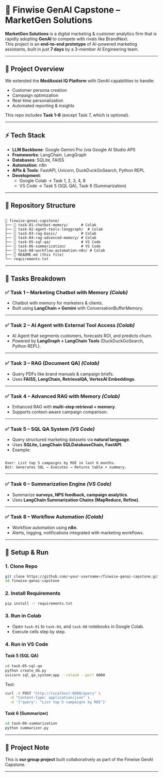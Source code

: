 # 🚀 Finwise GenAI Capstone – MarketGen Solutions

**MarketGen Solutions** is a digital marketing & customer analytics firm that is rapidly adopting **GenAI** to compete with rivals like BrandNext.  
This project is an **end-to-end prototype** of AI-powered marketing assistants, built in just **7 days** by a 3-member AI Engineering team.  

---

## 📖 Project Overview
We extended the **MedAssist IQ Platform** with GenAI capabilities to handle:
- Customer persona creation  
- Campaign optimization  
- Real-time personalization  
- Automated reporting & insights  

This repo includes **Task 1–8** (except Task 7, which is optional).

---

## ⚡ Tech Stack
- **LLM Backbone**: Google Gemini Pro (via Google AI Studio API)  
- **Frameworks**: LangChain, LangGraph  
- **Databases**: SQLite, FAISS  
- **Automation**: n8n  
- **APIs & Tools**: FastAPI, Uvicorn, DuckDuckGoSearch, Python REPL  
- **Development**:  
  - Google Colab → Task 1, 2, 3, 4, 8  
  - VS Code → Task 5 (SQL QA), Task 6 (Summarization)  

---

## 📂 Repository Structure
```

📁 finwise-genai-capstone/
├── 📁 task-01-chatbot-memory/      # Colab
├── 📁 task-02-agent-tools-langgraph/  # Colab
├── 📁 task-03-rag-basic/           # Colab
├── 📁 task-04-rag-advanced-memory/ # Colab
├── 📁 task-05-sql-qa/              # VS Code
├── 📁 task-06-summarization/       # VS Code
├── 📁 task-08-workflow-automation-n8n/ # Colab
├── 📄 README.md (this file)
└── requirements.txt

```

---

## 📝 Tasks Breakdown

### ✅ Task 1 – Marketing Chatbot with Memory *(Colab)*
- Chatbot with memory for marketers & clients.  
- Built using **LangChain + Gemini** with ConversationBufferMemory.  

---

### ✅ Task 2 – AI Agent with External Tool Access *(Colab)*
- AI Agent that segments customers, forecasts ROI, and predicts churn.  
- Powered by **LangGraph + LangChain Tools** (DuckDuckGoSearch, Python REPL).  

---

### ✅ Task 3 – RAG (Document QA) *(Colab)*
- Query PDFs like brand manuals & campaign briefs.  
- Uses **FAISS, LangChain, RetrievalQA, VertexAI Embeddings**.  

---

### ✅ Task 4 – Advanced RAG with Memory *(Colab)*
- Enhanced RAG with **multi-step retrieval + memory**.  
- Supports context-aware campaign comparison.  

---

### ✅ Task 5 – SQL QA System *(VS Code)*
- Query structured marketing datasets via **natural language**.  
- Uses **SQLite, LangChain SQLDatabaseChain, FastAPI**.  
- Example:  
```

User: List top 5 campaigns by ROI in last 6 months.
Bot: Generates SQL → Executes → Returns table + summary.

````

---

### ✅ Task 6 – Summarization Engine *(VS Code)*
- Summarize **surveys, NPS feedback, campaign analytics**.  
- Uses **LangChain Summarization Chains (MapReduce, Refine)**.  

---

### ✅ Task 8 – Workflow Automation *(Colab)*
- Workflow automation using **n8n**.  
- Alerts, logging, notifications integrated with marketing workflows.  

---

## 🚀 Setup & Run

### 1. Clone Repo
```bash
git clone https://github.com/<your-username>/finwise-genai-capstone.git
cd finwise-genai-capstone
````

### 2. Install Requirements

```bash
pip install -r requirements.txt
```

### 3. Run in Colab

* Open `task-01` to `task-04`, and `task-08` notebooks in Google Colab.
* Execute cells step by step.

### 4. Run in VS Code

#### Task 5 (SQL QA)

```bash
cd task-05-sql-qa
python create_db.py
uvicorn sql_qa_system:app --reload --port 8000
```

Test:

```bash
curl -X POST "http://localhost:8000/query" \
  -H "Content-Type: application/json" \
  -d '{"query": "List top 5 campaigns by ROI"}'
```

#### Task 6 (Summarizer)

```bash
cd task-06-summarization
python summarizer.py
```

---

## 👥 Project Note

This is **our group project** built collaboratively as part of the Finwise GenAI Capstone.

---
